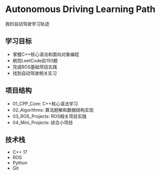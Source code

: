 
# Autonomous Driving Learning Path
我的自动驾驶学习轨迹

## 学习目标
- 掌握C++核心语法和面向对象编程
- 刷完LeetCode前150题
- 完成ROS基础项目实践
- 找到自动驾驶相关实习

## 项目结构
- 01_CPP_Core: C++核心语法学习
- 02_Algorithms: 算法题解和数据结构实现
- 03_ROS_Projects: ROS相关项目实践
- 04_Mini_Projects: 综合小项目

## 技术栈
- C++ 17
- ROS
- Python
- Git